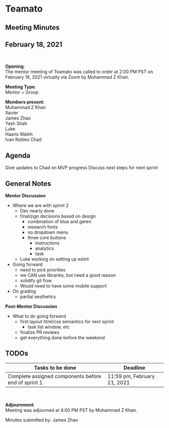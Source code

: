 # Teamato

## Meeting Minutes
## February 18, 2021
<br>

**Opening**:  
The mentor meeting of Teamato was called to order at 2:00 PM PST on February 18, 2021 virtually via Zoom by Muhammad Z Khan.

**Meeting Type**:  
Mentor + Group

**Members present**:  
Muhammad Z Khan  
Xavier  
James Zhao  
Yash Shah  
Luke  
Haaris Waleh  
Ivan Robles 
Chad

## Agenda
Give updates to Chad on MVP progress
Discuss next steps for next sprint

## General Notes
**Mentor Discussion**
- Where we are with sprint 2
  - Dev nearly done
  - finalizign decisions based on design
    - combination of blue and geren
    - research fonts
    - no dropdown menu
    - three core buttons
      - instructions
      - analytics
      - task
  - Luke working on setting up eslint
- Going forward
  - need to pick priorities
  - we CAN use libraries, but need a good reason
  - solidify git flow
  - Would need to have some mobile support
- On grading
  - partial aesthetics
  
**Post-Mentor Discussion**
- What to do going forward
  - first layout html/css semantics for next sprint
    - task list window, etc
  - finalize PR reviews
  - get everything done before the weekend

## TODOs
| Tasks to be done | Deadline |
| ---------------- | -------- |
| Complete assigned components before end of sprint 1 | 11:59 pm, February 21, 2021 |

<br>

**Adjournment**:  
Meeting was adjourned at 4:00 PM PST by Muhammad Z Khan.

Minutes submitted by: James Zhao
